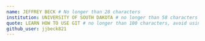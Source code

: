 ```yaml
---
name: JEFFREY BECK # No longer than 28 characters
institution: UNIVERSITY OF SOUTH DAKOTA # no longer than 58 characters
quote: LEARN HOW TO USE GIT # no longer than 100 characters, avoid using quotes(") to guarantee the format remains the same.
github_user: jjbeck821
---
```

